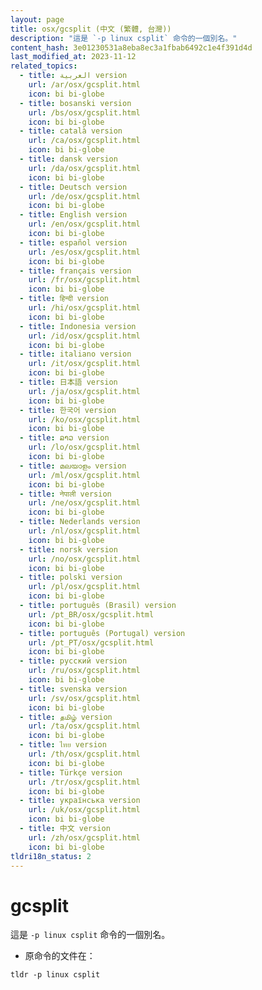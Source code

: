 ```yaml
---
layout: page
title: osx/gcsplit (中文 (繁體, 台灣))
description: "這是 `-p linux csplit` 命令的一個別名。"
content_hash: 3e01230531a8eba8ec3a1fbab6492c1e4f391d4d
last_modified_at: 2023-11-12
related_topics:
  - title: العربية version
    url: /ar/osx/gcsplit.html
    icon: bi bi-globe
  - title: bosanski version
    url: /bs/osx/gcsplit.html
    icon: bi bi-globe
  - title: català version
    url: /ca/osx/gcsplit.html
    icon: bi bi-globe
  - title: dansk version
    url: /da/osx/gcsplit.html
    icon: bi bi-globe
  - title: Deutsch version
    url: /de/osx/gcsplit.html
    icon: bi bi-globe
  - title: English version
    url: /en/osx/gcsplit.html
    icon: bi bi-globe
  - title: español version
    url: /es/osx/gcsplit.html
    icon: bi bi-globe
  - title: français version
    url: /fr/osx/gcsplit.html
    icon: bi bi-globe
  - title: हिन्दी version
    url: /hi/osx/gcsplit.html
    icon: bi bi-globe
  - title: Indonesia version
    url: /id/osx/gcsplit.html
    icon: bi bi-globe
  - title: italiano version
    url: /it/osx/gcsplit.html
    icon: bi bi-globe
  - title: 日本語 version
    url: /ja/osx/gcsplit.html
    icon: bi bi-globe
  - title: 한국어 version
    url: /ko/osx/gcsplit.html
    icon: bi bi-globe
  - title: ລາວ version
    url: /lo/osx/gcsplit.html
    icon: bi bi-globe
  - title: മലയാളം version
    url: /ml/osx/gcsplit.html
    icon: bi bi-globe
  - title: नेपाली version
    url: /ne/osx/gcsplit.html
    icon: bi bi-globe
  - title: Nederlands version
    url: /nl/osx/gcsplit.html
    icon: bi bi-globe
  - title: norsk version
    url: /no/osx/gcsplit.html
    icon: bi bi-globe
  - title: polski version
    url: /pl/osx/gcsplit.html
    icon: bi bi-globe
  - title: português (Brasil) version
    url: /pt_BR/osx/gcsplit.html
    icon: bi bi-globe
  - title: português (Portugal) version
    url: /pt_PT/osx/gcsplit.html
    icon: bi bi-globe
  - title: русский version
    url: /ru/osx/gcsplit.html
    icon: bi bi-globe
  - title: svenska version
    url: /sv/osx/gcsplit.html
    icon: bi bi-globe
  - title: தமிழ் version
    url: /ta/osx/gcsplit.html
    icon: bi bi-globe
  - title: ไทย version
    url: /th/osx/gcsplit.html
    icon: bi bi-globe
  - title: Türkçe version
    url: /tr/osx/gcsplit.html
    icon: bi bi-globe
  - title: українська version
    url: /uk/osx/gcsplit.html
    icon: bi bi-globe
  - title: 中文 version
    url: /zh/osx/gcsplit.html
    icon: bi bi-globe
tldri18n_status: 2
---
```

# gcsplit

這是 `-p linux csplit` 命令的一個別名。

- 原命令的文件在：

`tldr -p linux csplit`

